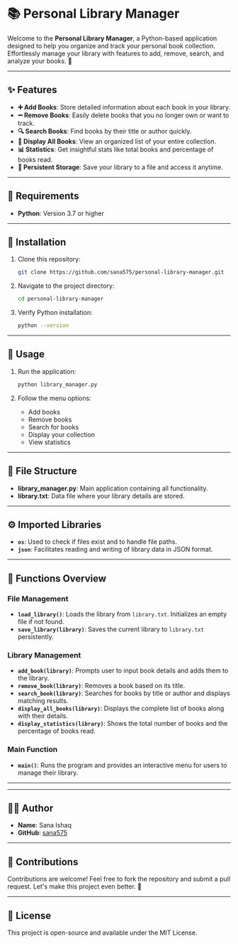 # 📚 Personal Library Manager

Welcome to the **Personal Library Manager**, a Python-based application designed to help you organize and track your personal book collection. Effortlessly manage your library with features to add, remove, search, and analyze your books. 🚀

---

## ✨ Features

- **➕ Add Books**: Store detailed information about each book in your library.
- **➖ Remove Books**: Easily delete books that you no longer own or want to track.
- **🔍 Search Books**: Find books by their title or author quickly.
- **📖 Display All Books**: View an organized list of your entire collection.
- **📊 Statistics**: Get insightful stats like total books and percentage of books read.
- **📂 Persistent Storage**: Save your library to a file and access it anytime.

---

## 🔧 Requirements

- **Python**: Version 3.7 or higher

---

## 🚀 Installation

1. Clone this repository:

   ```bash
   git clone https://github.com/sana575/personal-library-manager.git
   ```

2. Navigate to the project directory:

   ```bash
   cd personal-library-manager
   ```

3. Verify Python installation:

   ```bash
   python --version
   ```

---

## 🌟 Usage

1. Run the application:

   ```bash
   python library_manager.py
   ```

2. Follow the menu options:

   - Add books
   - Remove books
   - Search for books
   - Display your collection
   - View statistics

---

## 📂 File Structure

- **library\_manager.py**: Main application containing all functionality.
- **library.txt**: Data file where your library details are stored.

---

## ⚙️ Imported Libraries

- **`os`**: Used to check if files exist and to handle file paths.
- **`json`**: Facilitates reading and writing of library data in JSON format.

---

## 🌟 Functions Overview

### **File Management**

- **`load_library()`**: Loads the library from `library.txt`. Initializes an empty file if not found.
- **`save_library(library)`**: Saves the current library to `library.txt` persistently.

### **Library Management**

- **`add_book(library)`**: Prompts user to input book details and adds them to the library.
- **`remove_book(library)`**: Removes a book based on its title.
- **`search_book(library)`**: Searches for books by title or author and displays matching results.
- **`display_all_books(library)`**: Displays the complete list of books along with their details.
- **`display_statistics(library)`**: Shows the total number of books and the percentage of books read.

### **Main Function**

- **`main()`**: Runs the program and provides an interactive menu for users to manage their library.

---

---

## 👩‍💻 Author

- **Name**: Sana Ishaq
- **GitHub**: [sana575](https://github.com/sana575)

---

## 🙏 Contributions

Contributions are welcome! Feel free to fork the repository and submit a pull request. Let's make this project even better. 🌟

---

## 📜 License

This project is open-source and available under the MIT License.

